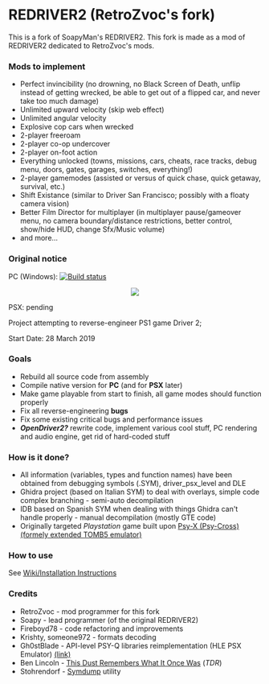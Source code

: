 # REDRIVER2 (RetroZvoc's fork)

This is a fork of SoapyMan's REDRIVER2.
This fork is made as a mod of REDRIVER2 dedicated to RetroZvoc's mods.

### Mods to implement
- Perfect invincibility (no drowning, no Black Screen of Death, unflip instead of getting wrecked, be able to get out of a flipped car, and never take too much damage)
- Unlimited upward velocity (skip web effect)
- Unlimited angular velocity
- Explosive cop cars when wrecked
- 2-player freeroam
- 2-player co-op undercover
- 2-player on-foot action
- Everything unlocked (towns, missions, cars, cheats, race tracks, debug menu, doors, gates, garages, switches, everything!)
- 2-player gamemodes (assisted or versus of quick chase, quick getaway, survival, etc.)
- Shift Existance (similar to Driver San Francisco; possibly with a floaty camera vision)
- Better Film Director for multiplayer (in multiplayer pause/gameover menu, no camera boundary/distance restrictions, better control, show/hide HUD, change Sfx/Music volume)
- and more...

### Original notice

PC (Windows):
[![Build status](https://ci.appveyor.com/api/projects/status/9abepvls6jexapqy/branch/master?svg=true)](https://ci.appveyor.com/project/SoapyMan/redriver2-10jm8/branch/master)
<p align="center">
<a href="https://streamable.com/rtjpoa"><img src="https://i.ibb.co/MG8qwqx/aaa.png"/><a>
 </p>

 PSX: pending
 
Project attempting to reverse-engineer PS1 game Driver 2;

Start Date: 28 March 2019

### Goals
- Rebuild all source code from assembly
- Compile native version for **PC** (and for **PSX** later)
- Make game playable from start to finish, all game modes should function properly
- Fix all reverse-engineering **bugs**
- Fix some existing critical bugs and performance issues
- ***OpenDriver2?*** rewrite code, implement various cool stuff, PC rendering and audio engine, get rid of hard-coded stuff

### How is it done?
- All information (variables, types and function names) have been obtained from debugging symbols (.SYM), driver_psx_level and DLE
- Ghidra project (based on Italian SYM) to deal with overlays, simple code complex branching - semi-auto decompilation
- IDB based on Spanish SYM when dealing with things Ghidra can't handle properly - manual decompilation (mostly GTE code)
- Originally targeted *Playstation* game built upon [Psy-X (Psy-Cross) (formely extended TOMB5 emulator)](https://github.com/OpenDriver2/REDRIVER2/tree/master/src_rebuild/PsyX)

### How to use
See [Wiki/Installation Instructions](https://github.com/OpenDriver2/REDRIVER2/wiki/Installation-instructions)


### Credits
- RetroZvoc - mod programmer for this fork
- Soapy - lead programmer (of the original REDRIVER2)
- Fireboyd78 - code refactoring and improvements
- Krishty, someone972 - formats decoding
- Gh0stBlade - API-level PSY-Q libraries reimplementation (HLE PSX Emulator) [(link)](https://github.com/tomb5/tomb5)
- Ben Lincoln - [This Dust Remembers What It Once Was](https://www.beneaththewaves.net/Software/This_Dust_Remembers_What_It_Once_Was.html) (*TDR*)
- Stohrendorf - [Symdump](https://github.com/stohrendorf/symdump) utility